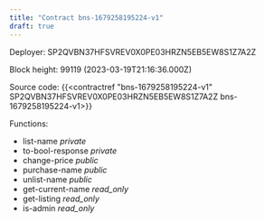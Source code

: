 ```yaml
---
title: "Contract bns-1679258195224-v1"
draft: true
---
```

Deployer: SP2QVBN37HFSVREV0X0PE03HRZN5EB5EW8S1Z7A2Z


 



Block height: 99119 (2023-03-19T21:16:36.000Z)

Source code: {{<contractref "bns-1679258195224-v1" SP2QVBN37HFSVREV0X0PE03HRZN5EB5EW8S1Z7A2Z bns-1679258195224-v1>}}

Functions:

* list-name _private_
* to-bool-response _private_
* change-price _public_
* purchase-name _public_
* unlist-name _public_
* get-current-name _read_only_
* get-listing _read_only_
* is-admin _read_only_

